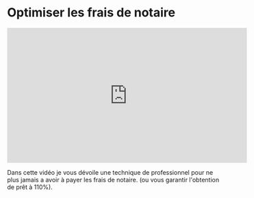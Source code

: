 # Optimiser les frais de notaire

<iframe width="560" height="315" src="https://www.youtube.com/embed/y73dDGcBKH4?rel=0" frameborder="0" allow="autoplay; encrypted-media" allowfullscreen></iframe>

Dans cette vidéo je vous dévoile une technique de professionnel pour ne plus jamais a avoir à payer les frais de notaire. (ou vous garantir l'obtention de prêt à 110%).
